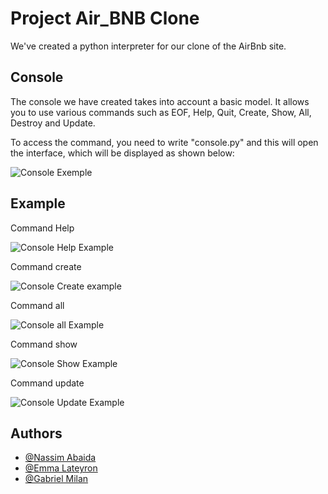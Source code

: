 # Project Air_BNB Clone 

We've created a python interpreter for our clone of the AirBnb site.




## Console 
The console we have created takes into account a basic model.
It allows you to use various commands such as EOF, Help, Quit, Create, Show, All, Destroy and Update.

To access the command, you need to write "console.py" and this will open the interface, which will be displayed as shown below:

![Console Exemple](https://github.com/Nassim33150/holbertonschool-AirBnB_clone/assets/105434715/0e837159-3948-49ce-b8f9-08c4fe0e45b9)

## Example


Command Help

![Console Help Example](https://github.com/Nassim33150/holbertonschool-AirBnB_clone/assets/105434715/446284cc-bcba-4df0-afaa-36a5e4698ed9)


Command create

![Console Create example](https://github.com/Nassim33150/holbertonschool-AirBnB_clone/assets/105434715/0b032704-d3f5-43f2-8274-ae01f7d49831)


Command all

![Console all Example](https://github.com/Nassim33150/holbertonschool-AirBnB_clone/assets/105434715/6d33dd39-2edd-46df-821e-35c13f2b81f8)


Command show

![Console Show Example](https://github.com/Nassim33150/holbertonschool-AirBnB_clone/assets/105434715/312d3a61-9810-4b1b-baf6-956f3ea8a7cd)


Command update

![Console Update Example](https://github.com/Nassim33150/holbertonschool-AirBnB_clone/assets/105434715/0d2e4869-ac42-4000-b891-91b23a126119)


## Authors

- [@Nassim Abaida](https://www.github.com/Nassim33150)
- [@Emma Lateyron](https://www.github.com/Emma-33)
- [@Gabriel Milan](https://www.github.com/MadMartigan3)
